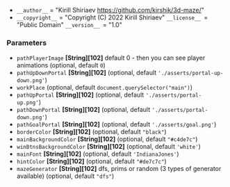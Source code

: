 *   `__author__` = "Kirill Shiriaev https://github.com/kirshik/3d-maze/"
*   `__copyright__` = "Copyright (C) 2022 Kirill Shiriaev"
`__license__ `= "Public Domain"
`__version__ `= "1.0"

### Parameters

*   `pathPlayerImage` **[String][102]** default 0 - then you can see player animations (optional, default `0`)
*   `pathUpDownPortal` **[String][102]**  (optional, default `'./asserts/portal-up-down.png'`)
*   `workPlace`   (optional, default `document.querySelector("main")`)
*   `pathUpPortal` **[String][102]**  (optional, default `'./asserts/portal-up.png'`)
*   `pathDownPortal` **[String][102]**  (optional, default `'./asserts/portal-down.png'`)
*   `pathGoalPortal` **[String][102]**  (optional, default `'./asserts/goal.png'`)
*   `borderColor` **[String][102]**  (optional, default `"black"`)
*   `mainBackgroundColor` **[String][102]**  (optional, default `"#c4de7c"`)
*   `winBtnsBackgroundColor` **[String][102]**  (optional, default `'white'`)
*   `mainFont` **[String][102]**  (optional, default `'IndianaJones'`)
*   `hintColor` **[String][102]**  (optional, default `"#de7c7c"`)
*   `mazeGenerator` **[String][102]** dfs, prims or random (3 types of generator available) (optional, default `"dfs"`)
